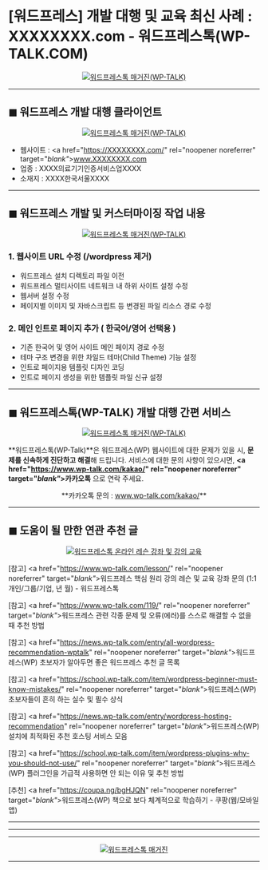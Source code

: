 # [워드프레스] 개발 대행 및 교육 최신 사례 : XXXXXXXX.com - 워드프레스톡(WP-TALK.COM)

<center><a href="https://www.wp-talk.com/kakao/" rel="noopener noreferrer" target="_blank"_><img src="https://hellotblog.files.wordpress.com/2019/05/wptalk-client-portfolio-00-300x300.png" style="max-width:100%;" alt="워드프레스톡 매거진(WP-TALK)"></a></center>

***
## ◼︎ 워드프레스 개발 대행 클라이언트

<center><a href="https://www.wp-talk.com/kakao/" rel="noopener noreferrer" target="_blank"_><img src="https://hellotblog.files.wordpress.com/2019/05/wptalk-client-portfolio-default-medi-guide-800.jpg" style="max-width:100%;" alt="워드프레스톡 매거진(WP-TALK)"></a></center>

- 웹사이트 : <a href="https://XXXXXXXX.com/" rel="noopener noreferrer" target="_blank"_>www.XXXXXXXX.com</a>
- 업종 : XXXX의료기기인증서비스업XXXX
- 소재지 : XXXX한국서울XXXX

***
## ◼︎ 워드프레스 개발 및 커스터마이징 작업 내용

<center><a href="https://www.wp-talk.com/kakao/" rel="noopener noreferrer" target="_blank"_><img src="https://hellotblog.files.wordpress.com/2019/03/wptalk-logo-120x120.png" style="max-width:100%;" alt="워드프레스톡 매거진(WP-TALK)"></a></center>

### 1. 웹사이트 URL 수정 (/wordpress 제거)

- 워드프레스 설치 디렉토리 파일 이전
- 워드프레스 멀티사이트 네트워크 내 하위 사이트 설정 수정
- 웹서버 설정 수정
- 페이지별 이미지 및 자바스크립트 등 변경된 파일 리소스 경로 수정

### 2. 메인 인트로 페이지 추가 ( 한국어/영어 선택용 )

- 기존 한국어 및 영어 사이트 메인 페이지 경로 수정
- 테마 구조 변경을 위한 차일드 테마(Child Theme) 기능 설정
- 인트로 페이지용 템플릿 디자인 코딩
- 인트로 페이지 생성을 위한 템플릿 파일 신규 설정

***
## ◼︎ 워드프레스톡(WP-TALK) 개발 대행 간편 서비스

<center><a href="https://www.wp-talk.com/kakao/" rel="noopener noreferrer" target="_blank"_><img src="https://hellotblog.files.wordpress.com/2019/04/ttmkt-logo-girl-round-02-120x120.png" style="max-width:100%;" alt="워드프레스톡 매거진(WP-TALK)"></a></center>

**워드프레스톡(WP-Talk)**은 워드프레스(WP) 웹사이트에 대한 문제가 있을 시, **문제를 신속하게 진단하고 해결**해 드립니다. 서비스에 대한 문의 사항이 있으시면, **<a href="https://www.wp-talk.com/kakao/" rel="noopener noreferrer" target="_blank"_>카카오톡</a>** 으로 연락 주세요.

<center>**카카오톡 문의 : <a href="https://www.wp-talk.com/kakao/" rel="noopener noreferrer" target="_blank"_>www.wp-talk.com/kakao/</a>**</center>

***
## ◼︎ 도움이 될 만한 연관 추천 글

<center><a href="https://www.wp-talk.com/lesson/" rel="noopener noreferrer" target="_blank"_><img src="https://hellotblog.files.wordpress.com/2019/03/classroom-online-wptalk-00-800x500.png" style="max-width:100%;" alt="워드프레스톡 온라인 레슨 강좌 및 강의 교육"></a></center>

[참고] <a href="https://www.wp-talk.com/lesson/" rel="noopener noreferrer" target="_blank"_>워드프레스 핵심 원리 강의 레슨 및 교육 강좌 문의 (1:1개인/그룹/기업, <span class="post-year"></span>년 <span class="post-month"></span>월) - 워드프레스톡</a>

[참고] <a href="https://www.wp-talk.com/119/" rel="noopener noreferrer" target="_blank"_>워드프레스 관련 각종 문제 및 오류(에러)를 스스로 해결할 수 없을 때 추천 방법</a>

[참고] <a href="https://news.wp-talk.com/entry/all-wordpress-recommendation-wptalk" rel="noopener noreferrer" target="_blank"_>워드프레스(WP) 초보자가 알아두면 좋은 워드프레스 추천 글 목록</a>

[참고] <a href="https://school.wp-talk.com/item/wordpress-beginner-must-know-mistakes/" rel="noopener noreferrer" target="_blank"_>워드프레스(WP) 초보자들이 흔히 하는 실수 및 필수 상식</a>

[참고] <a href="https://news.wp-talk.com/entry/wordpress-hosting-recommendation" rel="noopener noreferrer" target="_blank"_>워드프레스(WP) 설치에 최적화된 추천 호스팅 서비스 모음</a>

[참고] <a href="https://school.wp-talk.com/item/wordpress-plugins-why-you-should-not-use/" rel="noopener noreferrer" target="_blank"_>워드프레스(WP) 플러그인을 가급적 사용하면 안 되는 이유 및 추천 방법</a>

[추천] <a href="https://coupa.ng/bgHJQN" rel="noopener noreferrer" target="_blank"_>워드프레스(WP) 책으로 보다 체계적으로 학습하기 - 쿠팡(웹/모바일앱)</a>

***
***
***
<center><a href="https://www.wp-talk.com/kakao/" rel="noopener noreferrer" target="_blank"_><img src="https://hellotblog.files.wordpress.com/2019/01/wptalk-com-cover-01.png" style="max-width:100%;" alt="워드프레스톡 매거진"></a></center>

***
